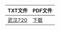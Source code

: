 | TXT文件 | PDF文件 |
| ------- | ------- |
| [武汉720](%E6%AD%A6%E6%B1%89720.txt) | [下载](%E6%AD%A6%E6%B1%89720.pdf) |
